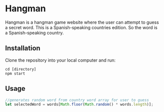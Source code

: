 # Hangman

Hangman is a hangman game website where the user can attempt to guess a secret word. This is a Spanish-speaking countries edition. So the word is a Spanish-speaking country.

## Installation
Clone the repository into your local computer and run:

```command line
cd [directory] 
npm start
```

## Usage

```javascript
//generates random word from country word array for user to guess
let selectedWord = words[Math.floor(Math.random() * words.length)];

```
